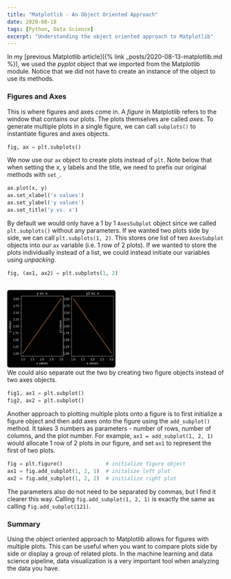 ```yaml
---
title: "Matplotlib - An Object Oriented Approach"
date: 2020-08-18
tags: [Python, Data Science]
excerpt: "Understanding the object oriented approach to Matplotlib"
---
```


In my [previous Matplotlib article]({% link _posts/2020-08-13-matplotlib.md %}), we used the *pyplot* object that we imported from the Matplotlib module. Notice that we did not have to create an instance of the object to use its methods.

### Figures and Axes
This is where figures and axes come in. A *figure* in Matplotlib refers to the window that contains our plots. The plots themselves are called *axes*. To generate multiple plots in a single figure, we can call `subplots()` to instantiate figures and axes objects. 
```python 
fig, ax = plt.subplots()
```
We now use our `ax` object to create plots instead of `plt`. Note below that when setting the x, y labels and the title, we need to prefix our original methods with `set_`. 
```python 
ax.plot(x, y)
ax.set_xlabel('x values')
ax.set_ylabel('y values')
ax.set_title('y vs. x')
```
By default we would only have a 1 by 1 `AxesSubplot` object since we called `plt.subplots()` without any parameters. If we wanted two plots side by side, we can call `plt.subplots(1, 2)`. This stores one list of two `AxesSubplot` objects into our `ax` variable (i.e. 1 row of 2 plots). If we wanted to store the plots individually instead of a list, we could instead initiate our variables using *unpacking*. 
``` python
fig, (ax1, ax2) = plt.subplots(1, 2) 
```
<br><img class="align-center" src="/images/matplotlib/fig-ax.PNG" style="border-radius: 5px; width: 50%;"><br>
We could also separate out the two by creating two figure objects instead of two axes objects.
```python
fig1, ax1 = plt.subplot()
fig2, ax2 = plt.subplot()
```

Another approach to plotting multiple plots onto a figure is to first initialize a figure object and then add axes onto the figure using the `add_subplot()` method. It takes 3 numbers as parameters - number of rows, number of columns, and the plot number. For example, `ax1 = add_subplot(1, 2, 1)` would allocate 1 row of 2 plots in our figure, and set `ax1` to represent the first of two plots. 

```python
fig = plt.figure()              # initialize figure object
ax1 = fig.add_subplot(1, 2, 1)  # initalize left plot
ax2 = fig.add_subplot(1, 2, 2)  # initialize right plot
```
The parameters also do not need to be separated by commas, but I find it clearer this way. Calling `fig.add_subplot(1, 2, 1)` is exactly the same as calling `fig.add_subplot(121)`. 

### Summary 
Using the object oriented approach to Matplotlib allows for figures with multiple plots. This can be useful when you want to compare plots side by side or display a group of related plots. In the machine learning and data science pipeline, data visualization is a very important tool when analyzing the data you have. 